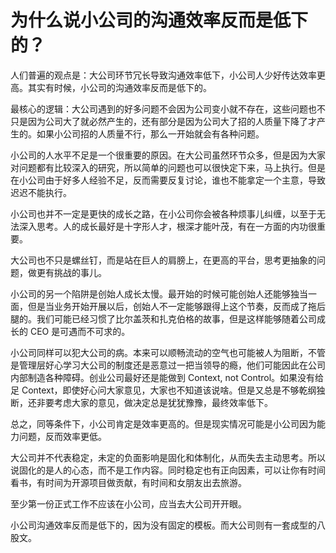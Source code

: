 # 为什么说小公司的沟通效率反而是低下的？

<!--
ID: 9a5e09ec-4989-41a0-802b-f5420204c520
Status: publish
Date: 2019-10-20T20:36:40
Modified: 2020-05-16T10:49:00
wp_id: 784
-->

人们普遍的观点是：大公司环节冗长导致沟通效率低下，小公司人少好传达效率更高。其实有时候，小公司的沟通效率反而是低下的。

最核心的逻辑：大公司遇到的好多问题不会因为公司变小就不存在，这些问题也不只是因为公司大了就必然产生的，还有部分是因为公司大了招的人质量下降了才产生的。如果小公司招的人质量不行，那么一开始就会有各种问题。

小公司的人水平不足是一个很重要的原因。在大公司虽然环节众多，但是因为大家对问题都有比较深入的研究，所以简单的问题也可以很快定下来，马上执行。但是在小公司由于好多人经验不足，反而需要反复讨论，谁也不能拿定一个主意，导致迟迟不能执行。

小公司也并不一定是更快的成长之路，在小公司你会被各种烦事儿纠缠，以至于无法深入思考。人的成长最好是十字形人才，根深才能叶茂，有在一方面的内功很重要。

大公司也不只是螺丝钉，而是站在巨人的肩膀上，在更高的平台，思考更抽象的问题，做更有挑战的事儿。

小公司的另一个陷阱是创始人成长太慢。最开始的时候可能创始人还能够独当一面，但是当业务开始开展以后，创始人不一定能够跟得上这个节奏，反而成了拖后腿的。我们可能已经习惯了比尔盖茨和扎克伯格的故事，但是这样能够随着公司成长的 CEO 是可遇而不可求的。

小公司同样可以犯大公司的病。本来可以顺畅流动的空气也可能被人为阻断，不管是管理层好心学习大公司的制度还是恶意过一把当领导的瘾，他们可能因此在公司内部制造各种障碍。创业公司最好还是能做到 Context, not Control。如果没有给足 Context，即使好心问大家意见，大家也不知道该说啥。但是又总是不够乾纲独断，还非要考虑大家的意见，做决定总是犹犹豫豫，最终效率低下。

总之，同等条件下，小公司肯定是效率更高的。但是现实情况可能是小公司因为能力问题，反而效率更低。

大公司并不代表稳定，未定的负面影响是固化和体制化，从而失去主动思考。所以说固化的是人的心态，而不是工作内容。同时稳定也有正向因素，可以让你有时间看书，有时间为开源项目做贡献，有时间和女朋友出去旅游。

至少第一份正式工作不应该在小公司，应当去大公司开开眼。

小公司沟通效率反而是低下的，因为没有固定的模板。而大公司则有一套成型的八股文。
